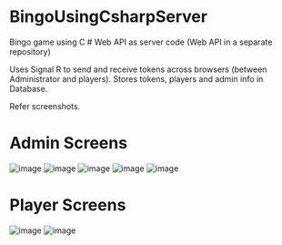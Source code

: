 # BingoUsingCsharpServer
 Bingo game using C # Web API as server code (Web API in a separate repository)
 
Uses Signal R to send and receive tokens across browsers (between Administrator and players). Stores tokens, players and admin info in Database.

Refer screenshots. 

# Admin Screens
![image](https://user-images.githubusercontent.com/91232216/135191948-cb51deb6-2fa8-4f5a-82fd-50f0801f0163.png)
![image](https://user-images.githubusercontent.com/91232216/135191962-0f1623b3-470e-4e7a-8813-bcea0986dc48.png)
![image](https://user-images.githubusercontent.com/91232216/135191972-af17ed5e-b0ee-458e-b196-f2edab7856b5.png)
![image](https://user-images.githubusercontent.com/91232216/135191976-b698b1ba-cf98-4d89-bf51-af52574c1573.png)
![image](https://user-images.githubusercontent.com/91232216/135191993-0e205f12-0615-4f48-aa04-d5d869be82cc.png)

# Player Screens
![image](https://user-images.githubusercontent.com/91232216/135192003-412bae01-9f96-494b-a975-dc9358fbbecc.png)
![image](https://user-images.githubusercontent.com/91232216/135192013-48312df1-52ab-4c46-9296-220d8425772b.png)
